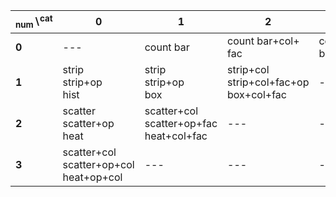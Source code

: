 | $_\textrm{num}\backslash^\textrm{cat}$ | 0                                            | 1                                             | 2                                            | 3                  |
| -------------------------------------- | -------------------------------------------- | --------------------------------------------- | -------------------------------------------- | ------------------ |
| **0**                                  | ---                                          | count bar                                     | count bar+col+ fac                           | count bar+col+2fac |
| **1**                                  | strip<br>strip+op<br>hist                    | strip<br>strip+op<br>box                      | strip+col<br>strip+col+fac+op<br>box+col+fac | ---                |
| **2**                                  | scatter<br>scatter+op<br>heat                | scatter+col<br>scatter+op+fac<br>heat+col+fac | ---                                          | ---                |
| **3**                                  | scatter+col<br>scatter+op+col<br>heat+op+col | ---                                           | ---                                          | ---                |
